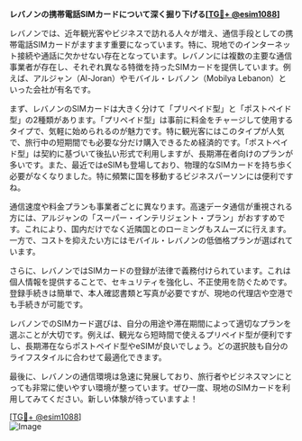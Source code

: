 **レバノンの携帯電話SIMカードについて深く掘り下げる[[TG💪+ @esim1088](https://t.me/s/esim1088)]**

レバノンでは、近年観光客やビジネスで訪れる人々が増え、通信手段としての携帯電話SIMカードがますます重要になっています。特に、現地でのインターネット接続や通話に欠かせない存在となっています。レバノンには複数の主要な通信事業者が存在し、それぞれ異なる特徴を持ったSIMカードを提供しています。例えば、アルジャン（Al-Joran）やモバイル・レバノン（Mobilya Lebanon）といった会社が有名です。

まず、レバノンのSIMカードは大きく分けて「プリペイド型」と「ポストペイド型」の2種類があります。「プリペイド型」は事前に料金をチャージして使用するタイプで、気軽に始められるのが魅力です。特に観光客にはこのタイプが人気で、旅行中の短期間でも必要な分だけ購入できるため経済的です。「ポストペイド型」は契約に基づいて後払い形式で利用しますが、長期滞在者向けのプランが多いです。また、最近ではeSIMも登場しており、物理的なSIMカードを持ち歩く必要がなくなりました。特に頻繁に国を移動するビジネスパーソンには便利ですね。

通信速度や料金プランも事業者ごとに異なります。高速データ通信が重視される方には、アルジャンの「スーパー・インテリジェント・プラン」がおすすめです。これにより、国内だけでなく近隣国とのローミングもスムーズに行えます。一方で、コストを抑えたい方にはモバイル・レバノンの低価格プランが選ばれています。

さらに、レバノンではSIMカードの登録が法律で義務付けられています。これは個人情報を提供することで、セキュリティを強化し、不正使用を防ぐためです。登録手続きは簡単で、本人確認書類と写真が必要ですが、現地の代理店や空港でも手続きが可能です。

レバノンでのSIMカード選びは、自分の用途や滞在期間によって適切なプランを選ぶことが大切です。例えば、観光なら短時間で使えるプリペイド型が便利ですし、長期滞在ならポストペイド型やeSIMが良いでしょう。どの選択肢も自分のライフスタイルに合わせて最適化できます。

最後に、レバノンの通信環境は急速に発展しており、旅行者やビジネスマンにとっても非常に使いやすい環境が整っています。ぜひ一度、現地のSIMカードを利用してみてください。新しい体験が待っていますよ！

[[TG💪+ @esim1088](https://t.me/s/esim1088)]  
![Image](https://i.postimg.cc/Y0z9fWf4/image.png)